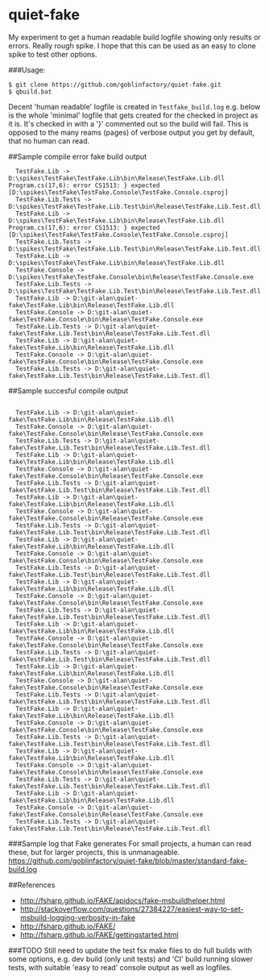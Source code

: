 # quiet-fake
My experiment to get a human readable build logfile showing only results or errors. Really rough spike. I hope that this can be used as an easy to clone spike to test other options.

###Usage:
```
$ git clone https://github.com/goblinfactory/quiet-fake.git
$ qbuild.bat
```
Decent 'human readable' logfile is created in ``Testfake_build.log`` e.g. below is the whole 'minimal' logfile that gets created for the checked in project as it is. It's checked in with a '}' commented out so the build will fail. This is  opposed to the many reams (pages) of verbose output you get by default, that no human can read.

##Sample compile error fake build output
```
  TestFake.Lib -> D:\spikes\TestFake\TestFake.Lib\bin\Release\TestFake.Lib.dll
Program.cs(17,6): error CS1513: } expected [D:\spikes\TestFake\TestFake.Console\TestFake.Console.csproj]
  TestFake.Lib.Tests -> D:\spikes\TestFake\TestFake.Lib.Test\bin\Release\TestFake.Lib.Test.dll
  TestFake.Lib -> D:\spikes\TestFake\TestFake.Lib\bin\Release\TestFake.Lib.dll
Program.cs(17,6): error CS1513: } expected [D:\spikes\TestFake\TestFake.Console\TestFake.Console.csproj]
  TestFake.Lib.Tests -> D:\spikes\TestFake\TestFake.Lib.Test\bin\Release\TestFake.Lib.Test.dll
  TestFake.Lib -> D:\spikes\TestFake\TestFake.Lib\bin\Release\TestFake.Lib.dll
  TestFake.Console -> D:\spikes\TestFake\TestFake.Console\bin\Release\TestFake.Console.exe
  TestFake.Lib.Tests -> D:\spikes\TestFake\TestFake.Lib.Test\bin\Release\TestFake.Lib.Test.dll
  TestFake.Lib -> D:\git-alan\quiet-fake\TestFake.Lib\bin\Release\TestFake.Lib.dll
  TestFake.Console -> D:\git-alan\quiet-fake\TestFake.Console\bin\Release\TestFake.Console.exe
  TestFake.Lib.Tests -> D:\git-alan\quiet-fake\TestFake.Lib.Test\bin\Release\TestFake.Lib.Test.dll
  TestFake.Lib -> D:\git-alan\quiet-fake\TestFake.Lib\bin\Release\TestFake.Lib.dll
  TestFake.Console -> D:\git-alan\quiet-fake\TestFake.Console\bin\Release\TestFake.Console.exe
  TestFake.Lib.Tests -> D:\git-alan\quiet-fake\TestFake.Lib.Test\bin\Release\TestFake.Lib.Test.dll
```

##Sample succesful compile output
```

  TestFake.Lib -> D:\git-alan\quiet-fake\TestFake.Lib\bin\Release\TestFake.Lib.dll
  TestFake.Console -> D:\git-alan\quiet-fake\TestFake.Console\bin\Release\TestFake.Console.exe
  TestFake.Lib.Tests -> D:\git-alan\quiet-fake\TestFake.Lib.Test\bin\Release\TestFake.Lib.Test.dll
  TestFake.Lib -> D:\git-alan\quiet-fake\TestFake.Lib\bin\Release\TestFake.Lib.dll
  TestFake.Console -> D:\git-alan\quiet-fake\TestFake.Console\bin\Release\TestFake.Console.exe
  TestFake.Lib.Tests -> D:\git-alan\quiet-fake\TestFake.Lib.Test\bin\Release\TestFake.Lib.Test.dll
  TestFake.Lib -> D:\git-alan\quiet-fake\TestFake.Lib\bin\Release\TestFake.Lib.dll
  TestFake.Console -> D:\git-alan\quiet-fake\TestFake.Console\bin\Release\TestFake.Console.exe
  TestFake.Lib.Tests -> D:\git-alan\quiet-fake\TestFake.Lib.Test\bin\Release\TestFake.Lib.Test.dll
  TestFake.Lib -> D:\git-alan\quiet-fake\TestFake.Lib\bin\Release\TestFake.Lib.dll
  TestFake.Console -> D:\git-alan\quiet-fake\TestFake.Console\bin\Release\TestFake.Console.exe
  TestFake.Lib.Tests -> D:\git-alan\quiet-fake\TestFake.Lib.Test\bin\Release\TestFake.Lib.Test.dll
  TestFake.Lib -> D:\git-alan\quiet-fake\TestFake.Lib\bin\Release\TestFake.Lib.dll
  TestFake.Console -> D:\git-alan\quiet-fake\TestFake.Console\bin\Release\TestFake.Console.exe
  TestFake.Lib.Tests -> D:\git-alan\quiet-fake\TestFake.Lib.Test\bin\Release\TestFake.Lib.Test.dll
  TestFake.Lib -> D:\git-alan\quiet-fake\TestFake.Lib\bin\Release\TestFake.Lib.dll
  TestFake.Console -> D:\git-alan\quiet-fake\TestFake.Console\bin\Release\TestFake.Console.exe
  TestFake.Lib.Tests -> D:\git-alan\quiet-fake\TestFake.Lib.Test\bin\Release\TestFake.Lib.Test.dll
  TestFake.Lib -> D:\git-alan\quiet-fake\TestFake.Lib\bin\Release\TestFake.Lib.dll
  TestFake.Console -> D:\git-alan\quiet-fake\TestFake.Console\bin\Release\TestFake.Console.exe
  TestFake.Lib.Tests -> D:\git-alan\quiet-fake\TestFake.Lib.Test\bin\Release\TestFake.Lib.Test.dll
  TestFake.Lib -> D:\git-alan\quiet-fake\TestFake.Lib\bin\Release\TestFake.Lib.dll
  TestFake.Console -> D:\git-alan\quiet-fake\TestFake.Console\bin\Release\TestFake.Console.exe
  TestFake.Lib.Tests -> D:\git-alan\quiet-fake\TestFake.Lib.Test\bin\Release\TestFake.Lib.Test.dll
  TestFake.Lib -> D:\git-alan\quiet-fake\TestFake.Lib\bin\Release\TestFake.Lib.dll
  TestFake.Console -> D:\git-alan\quiet-fake\TestFake.Console\bin\Release\TestFake.Console.exe
  TestFake.Lib.Tests -> D:\git-alan\quiet-fake\TestFake.Lib.Test\bin\Release\TestFake.Lib.Test.dll
  TestFake.Lib -> D:\git-alan\quiet-fake\TestFake.Lib\bin\Release\TestFake.Lib.dll
  TestFake.Console -> D:\git-alan\quiet-fake\TestFake.Console\bin\Release\TestFake.Console.exe
  TestFake.Lib.Tests -> D:\git-alan\quiet-fake\TestFake.Lib.Test\bin\Release\TestFake.Lib.Test.dll

```
###Sample log that Fake generates
For small projects, a human can read these, but for larger projects, this is unmanageable.
https://github.com/goblinfactory/quiet-fake/blob/master/standard-fake-build.log

##References
- http://fsharp.github.io/FAKE/apidocs/fake-msbuildhelper.html
- http://stackoverflow.com/questions/27384227/easiest-way-to-set-msbuild-logging-verbosity-in-fake
- http://fsharp.github.io/FAKE/
- http://fsharp.github.io/FAKE/gettingstarted.html

###TODO
Still need to update the test fsx make files to do full builds with some options, e.g. dev build (only unit tests) and 'CI' build running slower tests, with suitable 'easy to read' console output as well as logfiles.
